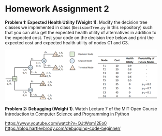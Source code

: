 # Homework Assignment 2

**Problem 1: Expected Health Utility (Weight 1)**. 
Modify the decision tree classes we implemented in class 
(`DecisionTree.py` in this repository) such that 
you can also get the expected health utility of alternatives in addition to 
the expected cost. Test your code on the decision tree below and 
print the expected cost and expected health utility of nodes C1 and C3. 

![Alt text](DecisionTree.png?raw=true "Test")

**Problem 2: Debugging (Weight 1)**.
Watch Lecture 7 of the MIT Open Course
 [Introduction to Computer Science and Programming in Python](https://ocw.mit.edu/courses/electrical-engineering-and-computer-science/6-0001-introduction-to-computer-science-and-programming-in-python-fall-2016/lecture-videos/lecture-7-testing-debugging-exceptions-and-assertions/)
 
 https://www.youtube.com/watch?v=QJtWxm12Eo0
 https://blog.hartleybrody.com/debugging-code-beginner/
  